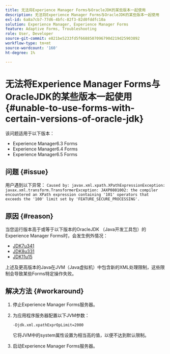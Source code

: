 ```yaml
---
title: 无法将Experience Manager Forms与OracleJDK的某些版本一起使用
description: 无法将Experience Manager Forms与OracleJDK的某些版本一起使用
exl-id: 6a8a7cb7-77d6-4bfc-82f3-82d0fddfc10a
solution: Experience Manager, Experience Manager Forms
feature: Adaptive Forms, Troubleshooting
role: User, Developer
source-git-commit: e821be5233fd5f6688507096790d219d25903892
workflow-type: tm+mt
source-wordcount: '160'
ht-degree: 1%

---
```


# 无法将Experience Manager Forms与OracleJDK的某些版本一起使用 {#unable-to-use-forms-with-certain-versions-of-oracle-jdk}

该问题适用于以下版本：

* Experience Manager6.3 Forms
* Experience Manager6.4 Forms
* Experience Manager6.5 Forms

## 问题 {#issue}

用户遇到以下异常：
`Caused by: javax.xml.xpath.XPathExpressionException: javax.xml.transform.TransformerException: JAXP0801002: the compiler encountered an XPath expression containing '101' operators that exceeds the '100' limit set by 'FEATURE_SECURE_PROCESSING'.`

## 原因 {#reason}

当您运行版本高于或等于以下版本的OracleJDK （Java开发工具包）的Experience Manager Forms时，会发生例外情况：

* [JDK7u341](https://www.oracle.com/java/technologies/javase/7u341-relnotes.html)
* [JDK8u331](https://www.oracle.com/java/technologies/javase/8u331-relnotes.html)
* [JDK11u15](https://www.oracle.com/java/technologies/javase/11-0-15-relnotes.html)

上述及更高版本的Java在JVM（Java虚拟机）中包含新的XML处理限制，这些限制会导致某些Forms特定操作失败。

## 解决方法 {#workaround}

1. 停止Experience Manager Forms服务器。
1. 为应用程序服务器配置以下JVM参数：

   `-Djdk.xml.xpathExprOpLimit=2000`

   它将JVM中的system属性设置为相当高的值，以便不达到默认限制。

1. 启动Experience Manager Forms服务器。
